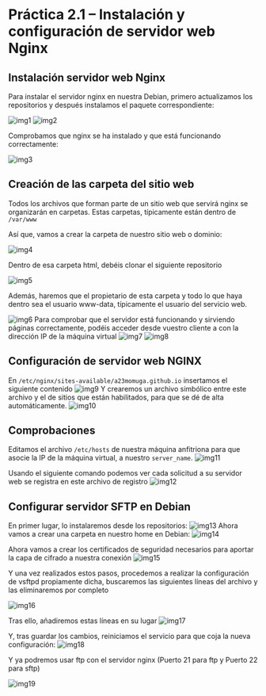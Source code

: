 # Práctica 2.1 – Instalación y configuración de servidor web Nginx

## Instalación servidor web Nginx

Para instalar el servidor nginx en nuestra Debian, primero actualizamos los repositorios y después instalamos el paquete correspondiente:

![img1](./assets/images/img1.png)
![img2](./assets/images/img2.png)

Comprobamos que nginx se ha instalado y que está funcionando correctamente:

![img3](./assets/images/img3.png)




## Creación de las carpeta del sitio web
Todos los archivos que forman parte de un sitio web que servirá nginx se organizarán en carpetas. Estas carpetas, típicamente están dentro de ``/var/www ``

Así que, vamos a crear la carpeta de nuestro sitio web o dominio:

![img4](./assets/images/img4.png)

Dentro de esa carpeta html, debéis clonar el siguiente repositorio

![img5](./assets/images/img5.png)

Además, haremos que el propietario de esta carpeta y todo lo que haya dentro sea el usuario www-data, típicamente el usuario del servicio web.

![img6](./assets/images/img6.png)
Para comprobar que el servidor está funcionando y sirviendo páginas correctamente, podéis acceder desde vuestro cliente a con la dirección IP de la máquina virtual
![img7](./assets/images/img7.png)
![img8](./assets/images/img8.png)


## Configuración de servidor web NGINX
En ``/etc/nginx/sites-available/a23momuga.github.io`` insertamos el siguiente contenido
![img9](./assets/images/img9.png)
Y crearemos un archivo simbólico entre este archivo y el de sitios que están habilitados, para que se dé de alta automáticamente.
![img10](./assets/images/img10.png)




## Comprobaciones
Editamos el archivo ``/etc/hosts`` de nuestra máquina anfitriona para que asocie la IP de la máquina virtual, a nuestro ``server_name``.
![img11](./assets/images/img11.png)

Usando el siguiente comando podemos ver cada solicitud a su servidor web se registra en este archivo de registro
![img12](./assets/images/img12.png)

## Configurar servidor SFTP en Debian
En primer lugar, lo instalaremos desde los repositorios:
![img13](./assets/images/img13.png)
Ahora vamos a crear una carpeta en nuestro home en Debian:
![img14](./assets/images/img14.png)

Ahora vamos a crear los certificados de seguridad necesarios para aportar la capa de cifrado a nuestra conexión
![img15](./assets/images/img15.png)

Y una vez realizados estos pasos, procedemos a realizar la configuración de vsftpd propiamente dicha, buscaremos las siguientes líneas del archivo y las eliminaremos por completo

![img16](./assets/images/img16.png)

Tras ello, añadiremos estas líneas en su lugar
![img17](./assets/images/img17.png)

Y, tras guardar los cambios, reiniciamos el servicio para que coja la nueva configuración:
![img18](./assets/images/img18.png)


Y ya podremos usar ftp con el servidor nginx (Puerto 21 para ftp y Puerto 22 para sftp)

![img19](./assets/images/img19.png)
